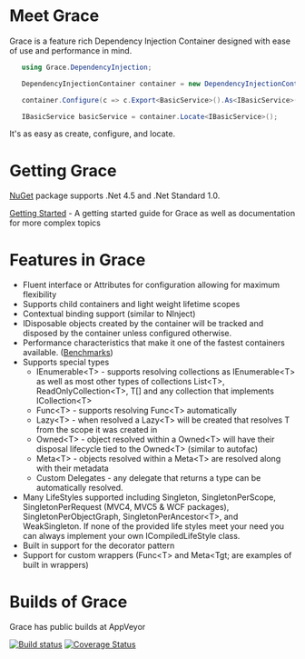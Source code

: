 Meet Grace
=====

Grace is a feature rich Dependency Injection Container designed with ease of use and performance in mind. 

```csharp 
   using Grace.DependencyInjection;

   DependencyInjectionContainer container = new DependencyInjectionContainer();

   container.Configure(c => c.Export<BasicService>().As<IBasicService>());

   IBasicService basicService = container.Locate<IBasicService>();
```

It's as easy as create, configure, and locate.

Getting Grace
=====

[NuGet](http://www.nuget.org/packages/Grace/) package supports .Net 4.5 and .Net Standard 1.0.

[Getting Started](https://github.com/ipjohnson/Grace/wiki/Getting-Started)  - A getting started guide for Grace as well as documentation for more complex topics 

Features in Grace
=====

* Fluent interface or Attributes for configuration allowing for maximum flexibility
* Supports child containers and light weight lifetime scopes
* Contextual binding support (similar to NInject)
* IDisposable objects created by the container will be tracked and disposed by the container unless configured otherwise.
* Performance characteristics that make it one of the fastest containers available. ([Benchmarks](http://www.palmmedia.de/blog/2011/8/30/ioc-container-benchmark-performance-comparison))
* Supports special types
   * IEnumerable&lt;T&gt; - supports resolving collections as IEnumerable&lt;T&gt; as well as most other types of collections List&lt;T&gt;, ReadOnlyCollection&lt;T&gt;, T[] and any collection that implements ICollection&lt;T&gt;
   * Func&lt;T&gt; - supports resolving Func<T&gt; automatically
   * Lazy&lt;T&gt; - when resolved a Lazy&lt;T&gt; will be created that resolves T from the scope it was created in
   * Owned&lt;T&gt; - object resolved within a Owned&lt;T&gt; will have their disposal lifecycle tied to the Owned&lt;T&gt; (similar to autofac)
   * Meta&lt;T&gt; - objects resolved within a Meta&lt;T&gt; are resolved along with their metadata
   * Custom Delegates - any delegate that returns a type can be automatically resolved. 
* Many LifeStyles supported including Singleton, SingletonPerScope, SingletonPerRequest (MVC4, MVC5 & WCF packages), SingletonPerObjectGraph, SingletonPerAncestor&lt;T&gt;, and WeakSingleton. If none of the provided life styles meet your need you can always implement your own ICompiledLifeStyle class.
* Built in support for the decorator pattern
* Support for custom wrappers (Func&lt;T&gt; and Meta&lt;Tgt; are examples of built in wrappers)


Builds of Grace
=======

Grace has public builds at AppVeyor

[![Build status](https://ci.appveyor.com/api/projects/status/rpgdoopau4hh1ltn?svg=true)](https://ci.appveyor.com/project/ipjohnson/grace) [![Coverage Status](https://coveralls.io/repos/github/ipjohnson/Grace/badge.svg)](https://coveralls.io/github/ipjohnson/Grace)
